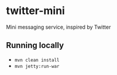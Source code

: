 # twitter-mini
Mini messaging service, inspired by Twitter

## Running locally
- `mvn clean install`
- `mvn jetty:run-war`
